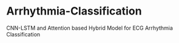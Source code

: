 # Arrhythmia-Classification
CNN-LSTM and Attention based Hybrid Model for ECG Arrhythmia Classification
